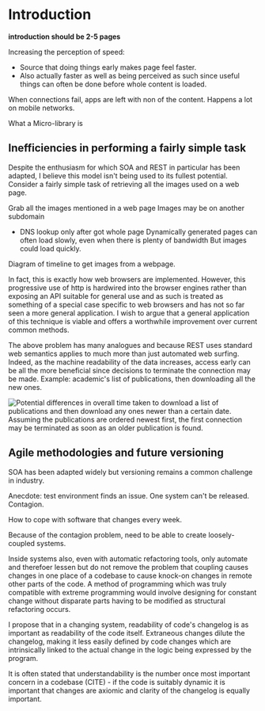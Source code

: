 

Introduction 
============

**introduction should be 2-5 pages**

Increasing the perception of speed:
*   Source that doing things early makes page feel faster.
*   Also actually faster as well as being perceived as such since useful things can often be done before whole
    content is loaded.
   
When connections fail, apps are left with non of the content. Happens a lot on mobile networks.     

What a Micro-library is



Inefficiencies in performing a fairly simple task
--------------------

Despite the enthusiasm for which SOA and REST in particular has been adapted, I believe this model
isn't being used to its fullest potential. Consider a fairly simple task of retrieving all the
images used on a web page.  

Grab all the images mentioned in a web page
Images may be on another subdomain
* DNS lookup only after got whole page
Dynamically generated pages can often load slowly, even when there is plenty of bandwidth
But images could load quickly.

Diagram of timeline to get images from a webpage.

In fact, this is exactly how web browsers are implemented. However, this progressive use of http is hardwired
into the browser engines rather than exposing an API suitable for general use and as such is treated as 
something of a special case specific to web browsers and has not so far seen a more general application.
I wish to argue that a general application of this technique is viable and offers a worthwhile improvement
over current common methods.

The above problem has many analogues and because REST uses standard web semantics applies
to much more than just automated web surfing. Indeed, as the machine readability of the data increases,
access early can be all the more beneficial since decisions to terminate the connection may be made.
Example: academic's list of publications, then downloading all the new ones.    

![
   Potential differences in overall time taken to download a list of publications and then download
   any ones newer than a certain date.
   Assuming the publications are ordered newest first, the first connection may be terminated
   as soon as an older publication is found. 
](images/placeholder) 


Agile methodologies and future versioning
-----------------------------------------

SOA has been adapted widely but versioning remains a common challenge in industry.

Anecdote: test environment finds an issue. One system can't be released. Contagion.
 
How to cope with software that changes every week.

Because of the contagion problem, need to be able to create loosely-coupled systems.

Inside systems also, even with automatic refactoring tools, only automate and therefoer lessen but do not 
remove the problem that coupling causes changes in one place of a codebase to cause knock-on changes in
remote other parts of the code. A method of programming which was truly compatible with extreme programming
would involve designing for constant change without disparate parts having to be modified as structural
refactoring occurs. 

I propose that in a changing system, readability of code's changelog is as important as readability of 
the code itself. Extraneous changes dilute the changelog, making it less easily defined by code changes which
are intrinsically linked to the actual change in the logic being expressed by the program.

It is often stated
that understandability is the number once most important concern in a codebase (CITE) - if the code is suitably
dynamic it is important that changes are axiomic and clarity of the changelog is equally important.